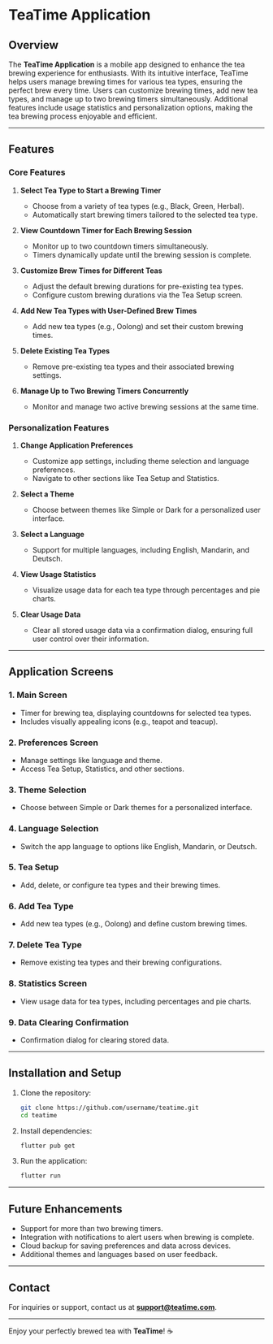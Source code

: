 # TeaTime Application

## Overview
The **TeaTime Application** is a mobile app designed to enhance the tea brewing experience for enthusiasts. With its intuitive interface, TeaTime helps users manage brewing times for various tea types, ensuring the perfect brew every time. Users can customize brewing times, add new tea types, and manage up to two brewing timers simultaneously. Additional features include usage statistics and personalization options, making the tea brewing process enjoyable and efficient.

---

## Features
### Core Features
1. **Select Tea Type to Start a Brewing Timer**  
   - Choose from a variety of tea types (e.g., Black, Green, Herbal).  
   - Automatically start brewing timers tailored to the selected tea type.

2. **View Countdown Timer for Each Brewing Session**  
   - Monitor up to two countdown timers simultaneously.  
   - Timers dynamically update until the brewing session is complete.

3. **Customize Brew Times for Different Teas**  
   - Adjust the default brewing durations for pre-existing tea types.  
   - Configure custom brewing durations via the Tea Setup screen.

4. **Add New Tea Types with User-Defined Brew Times**  
   - Add new tea types (e.g., Oolong) and set their custom brewing times.

5. **Delete Existing Tea Types**  
   - Remove pre-existing tea types and their associated brewing settings.

6. **Manage Up to Two Brewing Timers Concurrently**  
   - Monitor and manage two active brewing sessions at the same time.

### Personalization Features
1. **Change Application Preferences**  
   - Customize app settings, including theme selection and language preferences.  
   - Navigate to other sections like Tea Setup and Statistics.

2. **Select a Theme**  
   - Choose between themes like Simple or Dark for a personalized user interface.

3. **Select a Language**  
   - Support for multiple languages, including English, Mandarin, and Deutsch.

4. **View Usage Statistics**  
   - Visualize usage data for each tea type through percentages and pie charts.  

5. **Clear Usage Data**  
   - Clear all stored usage data via a confirmation dialog, ensuring full user control over their information.

---

## Application Screens
### 1. **Main Screen**
   - Timer for brewing tea, displaying countdowns for selected tea types.  
   - Includes visually appealing icons (e.g., teapot and teacup).

### 2. **Preferences Screen**
   - Manage settings like language and theme.  
   - Access Tea Setup, Statistics, and other sections.

### 3. **Theme Selection**
   - Choose between Simple or Dark themes for a personalized interface.

### 4. **Language Selection**
   - Switch the app language to options like English, Mandarin, or Deutsch.

### 5. **Tea Setup**
   - Add, delete, or configure tea types and their brewing times.

### 6. **Add Tea Type**
   - Add new tea types (e.g., Oolong) and define custom brewing times.

### 7. **Delete Tea Type**
   - Remove existing tea types and their brewing configurations.

### 8. **Statistics Screen**
   - View usage data for tea types, including percentages and pie charts.

### 9. **Data Clearing Confirmation**
   - Confirmation dialog for clearing stored data.

---

## Installation and Setup
1. Clone the repository:
   ```bash
   git clone https://github.com/username/teatime.git
   cd teatime
   ```
2. Install dependencies:
   ```bash
   flutter pub get
   ```
3. Run the application:
   ```bash
   flutter run
   ```

---

## Future Enhancements
- Support for more than two brewing timers.
- Integration with notifications to alert users when brewing is complete.
- Cloud backup for saving preferences and data across devices.
- Additional themes and languages based on user feedback.

---

## Contact
For inquiries or support, contact us at **support@teatime.com**.

---

Enjoy your perfectly brewed tea with **TeaTime**! ☕
